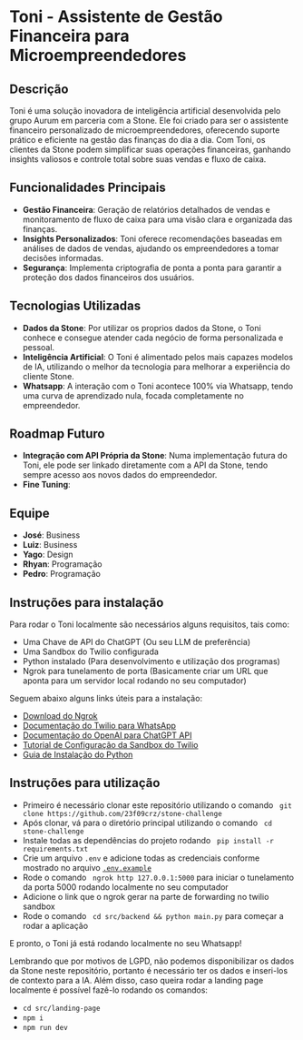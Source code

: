 # Toni - Assistente de Gestão Financeira para Microempreendedores

## Descrição
Toni é uma solução inovadora de inteligência artificial desenvolvida pelo grupo Aurum em parceria com a Stone. Ele foi criado para ser o assistente financeiro personalizado de microempreendedores, oferecendo suporte prático e eficiente na gestão das finanças do dia a dia. Com Toni, os clientes da Stone podem simplificar suas operações financeiras, ganhando insights valiosos e controle total sobre suas vendas e fluxo de caixa.

## Funcionalidades Principais
- **Gestão Financeira**: Geração de relatórios detalhados de vendas e monitoramento de fluxo de caixa para uma visão clara e organizada das finanças.
- **Insights Personalizados**: Toni oferece recomendações baseadas em análises de dados de vendas, ajudando os empreendedores a tomar decisões informadas.
- **Segurança**: Implementa criptografia de ponta a ponta para garantir a proteção dos dados financeiros dos usuários.

## Tecnologias Utilizadas
- **Dados da Stone**: Por utilizar os proprios dados da Stone, o Toni conhece e consegue atender cada negócio de forma personalizada e pessoal.
- **Inteligência Artificial**: O Toni é alimentado pelos mais capazes modelos de IA, utilizando o melhor da tecnologia para melhorar a experiência do cliente Stone.
- **Whatsapp**: A interação com o Toni acontece 100% via Whatsapp, tendo uma curva de aprendizado nula, focada completamente no empreendedor.

## Roadmap Futuro
- **Integração com API Própria da Stone**: Numa implementação futura do Toni, ele pode ser linkado diretamente com a API da Stone, tendo sempre acesso aos novos dados do empreendedor.
- **Fine Tuning**: 

## Equipe
- **José**: Business
- **Luiz**: Business
- **Yago**: Design
- **Rhyan**: Programação
- **Pedro**: Programação


## Instruções para instalação
Para rodar o Toni localmente são necessários alguns requisitos, tais como: 
- Uma Chave de API do ChatGPT (Ou seu LLM de preferência)
- Uma Sandbox do Twilio configurada
- Python instalado (Para desenvolvimento e utilização dos programas)
- Ngrok para tunelamento de porta (Basicamente criar um URL que aponta para um servidor local rodando no seu computador)

Seguem abaixo alguns links úteis para a instalação: 
- [Download do Ngrok](https://ngrok.com/download)
- [Documentação do Twilio para WhatsApp](https://www.twilio.com/docs/whatsapp)
- [Documentação do OpenAI para ChatGPT API](https://platform.openai.com/docs/api-reference/chat)
- [Tutorial de Configuração da Sandbox do Twilio](https://www.twilio.com/docs/whatsapp/sandbox)
- [Guia de Instalação do Python](https://www.python.org/downloads/)

## Instruções para utilização
- Primeiro é necessário clonar este repositório utilizando o comando ``` git clone https://github.com/23f09crz/stone-challenge```
- Após clonar, vá para o diretório principal utilizando o comando ``` cd stone-challenge```
- Instale todas as dependências do projeto rodando ``` pip install -r requirements.txt```
- Crie um arquivo ```.env``` e adicione todas as credenciais conforme mostrado no arquivo [`.env.example`](https://github.com/23f09crz/stone-challenge/blob/main/.env.example)
- Rode o comando ``` ngrok http 127.0.0.1:5000``` para iniciar o tunelamento da porta 5000 rodando localmente no seu computador
- Adicione o link que o ngrok gerar na parte de forwarding no twilio sandbox
- Rode o comando ``` cd src/backend && python main.py``` para começar a rodar a aplicação

E pronto, o Toni já está rodando localmente no seu Whatsapp!

Lembrando que por motivos de LGPD, não podemos disponibilizar os dados da Stone neste repositório, portanto é necessário ter os dados e inseri-los de contexto para a IA.
Além disso, caso queira rodar a landing page localmente é possível fazê-lo rodando os comandos: 
- ```cd src/landing-page```
- ```npm i```
- ```npm run dev```





